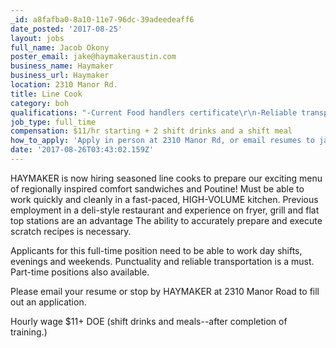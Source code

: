 ```yaml
---
_id: a8fafba0-8a10-11e7-96dc-39adeedeaff6
date_posted: '2017-08-25'
layout: jobs
full_name: Jacob Okony
poster_email: jake@haymakeraustin.com
business_name: Haymaker
business_url: Haymaker
location: 2310 Manor Rd.
title: Line Cook
category: boh
qualifications: "-Current Food handlers certificate\r\n-Reliable transportation\r\n-2+ years experience in a high volume restaurant"
job_type: full_time
compensation: $11/hr starting + 2 shift drinks and a shift meal
how_to_apply: 'Apply in person at 2310 Manor Rd, or email resumes to jake@haymakeraustin.com'
date: '2017-08-26T03:43:02.159Z'
---
```

HAYMAKER is now hiring seasoned line cooks to prepare our exciting menu of regionally inspired comfort sandwiches and Poutine! Must be able to work quickly and cleanly in a fast-paced, HIGH-VOLUME kitchen. Previous employment in a deli-style restaurant and experience on fryer, grill and flat top stations are an advantage The ability to accurately prepare and execute scratch recipes is necessary. 

Applicants for this full-time position need to be able to work day shifts, evenings and weekends. Punctuality and reliable transportation is a must. Part-time positions also available.

Please email your resume or stop by HAYMAKER at 2310 Manor Road to fill out an application.

Hourly wage $11+ DOE (shift drinks and meals--after completion of training.)
